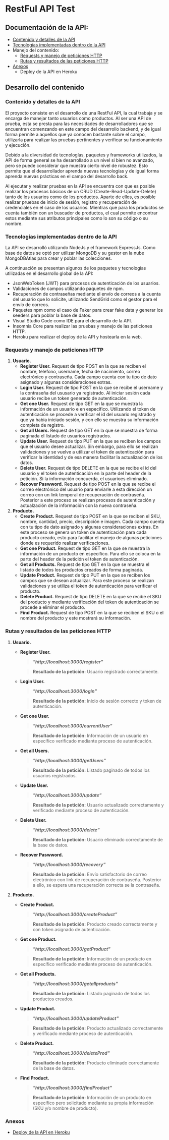 # RestFul API Test

## Documentación de la API:
- [Contenido y detalles de la API](#contenido-y-detalles-de-la-api)
- [Tecnologías implementadas dentro de la API](#tecnologías-implementadas-dentro-de-la-api)
- Manejo del contenido:
  - [Requests y manejo de peticiones HTTP](#requests-y-manejo-de-peticiones-http)
  - [Rutas y resultados de las peticiones HTTP](#rutas-y-resultados-de-las-peticiones-http)
- [Anexos](#anexos)
  - Deploy de la API en Heroku
  
## Desarrollo del contenido

### Contenido y detalles de la API

El proyecto consiste en el desarrollo de una RestFul API, la cual trabaja y se encarga de manejar tanto usuarios como productos.
Al ser una API de prueba, esta se presta para las necesidades de desarrolladores que se encuentran comenzando en este campo del desarrollo backend,
y de igual forma permite a aquellos que ya conocen bastante sobre el campo, utilizarla para realizar las pruebas pertinentes y verificar su funcionamiento y ejecución.

Debido a la diversidad de tecnologías, paquetes y frameworks utilizados, la API de forma general se ha desarrollado a un nivel si bien no avanzado, pero se puede considerar
que muestra cierto nivel de robustez. Esto permite que el desarrollador aprenda nuevas tecnologías y de igual forma aprenda nuevas prácticas en el campo del desarrollo back.

Al ejecutar y realizar pruebas en la API se encuentra con que es posible realizar los procesos básicos de un CRUD (Create-Read-Update-Delete) tanto de los usuarios como de los productos.
Aparte de ellos, es posible realizar pruebas de inicio de sesión, registro y recuperación de credenciales en el caso de los usuarios. Mientras que para los productos se cuenta también con
un buscador de productos, el cual permite encontrar estos mediante sus atributos principales como lo son su código o su nombre.

### Tecnologías implementadas dentro de la API

La API se desarrolló utilizando NodeJs y el framework ExpressJs. Como base de datos se optó por utilizar MongoDB y su gestor en la nube MongoDBAtlas para crear y poblar las colecciones.

A continuación se presentan algunos de los paquetes y tecnologías utilizadas en el desarrollo global de la API:

- JsonWebToken (JWT) para procesos de autenticación de los usuarios.
- Validaciones de campos utilizando paquetes de npm.
- Recuperación de contraseñas mediante el envío de correos a la cuenta del usuario que lo solicite, utilizando SendGrid como el gestor para el envío de correos.
- Paquetes npm como el caso de Faker para crear fake data y generar los seeders para poblar la base de datos.
- Visual Studio Code como IDE para el desarrollo de la API.
- Insomnia Core para realizar las pruebas y manejo de las peticiones HTTP.
- Heroku para realizar el deploy de la API y hostearla en la web.

### Requests y manejo de peticiones HTTP
  1. **Usuario.**
      - **Register User.** Request de tipo POST en la que se reciben el nombre, telefono, username, fecha de nacimiento, correo electrónico y contraseña. Cada campo cuenta con tu tipo de dato asignado y algunas consideraciones extras.
      - **Login User.** Request de tipo POST en la que se recibe el username y la contraseña del ususario ya registrado. Al iniciar sesión cada usuario recibe un token generado de autenticación.
      - **Get one User.** Request de tipo GET en la que se muestra la información de un usuario e en específico. Utilizando el token de autenticación se procede a verificar el id del usuario registrado y que ya habia iniciado sesión, y con ello se muestra su información completa de registro.
      - **Get all Users.** Request de tipo GET en la que se muestra de forma paginada el listado de usuarios registrados.
      - **Update User.** Request de tipo PUT en la que se reciben los campos que el usuario desee actualizar. Sin embargo, para ello se realizan validaciones y se vuelve a utilizar el token de autenticación para verificar la identidad y de esa manera facilitar la actualización de los datos.
      - **Delete User.** Request de tipo DELETE en la que se recibe el id del usuario y el token de autenticación en la parte del header de la petición. Si la información concuerda, el usuarioes eliminado.
      - **Recover Paswword.** Request de tipo POST en la que se recibe el correo electrónico del usuario para enviarle a esta dirección un correo con un link temporal de recuperación de contraseña. Posterior a este proceso se realizan procesos de autenticación y actualzación de la información con la nueva contraseña.
  2. **Producto.**
      - **Create Product.** Request de tipo POST en la que se reciben el SKU, nombre, cantidad, precio, descripción e imagen. Cada campo cuenta con tu tipo de dato asignado y algunas consideraciones extras. En este proceso se genera un token de autenticación para cada producto creado, esto para facilitar el manejo de algunas peticiones donde es requerido realizar verificaciones.
      - **Get one Product.** Request de tipo GET en la que se muestra la información de un producto en específico. Para ello se coloca en la parte del header de la petición el token de autenticación.
      - **Get all Products.** Request de tipo GET en la que se muestra el listado de todos los productos creados de forma paginada.
      - **Update Product.** Request de tipo PUT en la que se reciben los campos que se desean actualizar. Para este proceso se realizan validaciones y se utiliza el token de autenticación para verificar el producto.
      - **Delete Product.** Request de tipo DELETE en la que se recibe el SKU del producto y mediante verificación del token de autenticación se procede a eliminar el producto.
      - **Find Product.** Request de tipo POST en la que se reciben el SKU o el nombre del producto y este mostrará su información.
### Rutas y resultados de las peticiones HTTP
  1. **Usuario.** 
      - **Register User.** 
          > ***"http://localhost:3000/register"***
         
         > **Resultado de la petición:** Usuario registrado correctamente.
      - **Login User.** 
          > ***"http://localhost:3000/login"***
          
          > **Resultado de la petición:** Inicio de sesión correcto y token de autenticación.
      - **Get one User.** 
          > ***"http://localhost:3000/currentUser"***
          
          > **Resultado de la petición:** Información de un usuario en específico verificado mediante proceso de autenticación.
      - **Get all Users.** 
          > ***"http://localhost:3000/getUsers"***
          
          > **Resultado de la petición:** Listado paginado de todos los usuarios registrados.
      - **Update User.** 
          > ***"http://localhost:3000/update"***
          
          > **Resultado de la petición:** Usuario actualizado correctamente y verificado mediante proceso de autenticación.
      - **Delete User.** 
          > ***"http://localhost:3000/delete"***
          
          > **Resultado de la petición:** Usuario eliminado correctamente de la base de datos.
      - **Recover Paswword.**
          > ***"http://localhost:3000/recovery"***
          
          > **Resultado de la petición:** Envío satisfactorio de correo electrónico con link de recuperación de contraseña. Posterior a ello, se espera una recuperación correcta se la contraseña.
  2. **Producto.**
      - **Create Product.** 
          > ***"http://localhost:3000/createProduct"***
         
          > **Resultado de la petición:** Producto creado correctamente y con token asignado de autenticación.
      - **Get one Product.** 
          > ***"http://localhost:3000/getProduct"***
         
          > **Resultado de la petición:** Información de un producto en específico verificado mediante proceso de autenticación.
      - **Get all Products.** 
          > ***"http://localhost:3000/getallproducts"***
         
          > **Resultado de la petición:** Listado paginado de todos los productos creados.
      - **Update Product.** 
          > ***"http://localhost:3000/updateProduct"***
         
          > **Resultado de la petición:** Producto actualizado correctamente y verificado mediante proceso de autenticación.
      - **Delete Product.** 
          > ***"http://localhost:3000/deleteProd"***
         
          > **Resultado de la petición:** Producto eliminado correctamente de la base de datos.
      - **Find Product.**
          > ***"http://localhost:3000/findProduct"***
         
         > **Resultado de la petición:** Información de un producto en específico pero solicitado mediante su propia información (SKU y/o nombre de producto).
### Anexos
  - [Deploy de la API en Heroku]()
